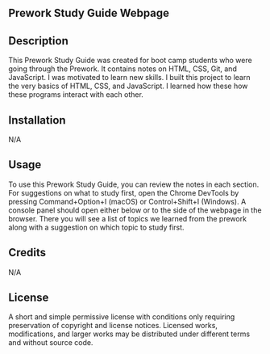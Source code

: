 ## Prework Study Guide Webpage

## Description

This Prework Study Guide was created for boot camp students who were going through the Prework. It contains notes on HTML, CSS, Git, and JavaScript. I was motivated to learn new skills. I built this project to learn the very basics of HTML, CSS, and JavaScript. I learned how these how these programs interact with each other.


## Installation

N/A

## Usage

To use this Prework Study Guide, you can review the notes in each section. For suggestions on what to study first, open the Chrome DevTools by pressing Command+Option+I (macOS) or Control+Shift+I (Windows). A console panel should open either below or to the side of the webpage in the browser. There you will see a list of topics we learned from the prework along with a suggestion on which topic to study first.

## Credits

N/A

## License

A short and simple permissive license with conditions only requiring preservation of copyright and license notices. Licensed works, modifications, and larger works may be distributed under different terms and without source code.

